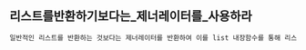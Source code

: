 ## 리스트를반환하기보다는_제너레이터를_사용하라
```bash
일반적인 리스트를 반환하는 것보다는 제너레이터를 반환하여 이를 list 내장함수를 통해 리스트로 만드는것이 메모리 사용량을 줄일 수 있다.
```